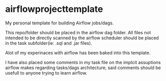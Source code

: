 # airflowprojecttemplate
My personal template for building Airflow jobs/dags.

This repo/folder should be placed in the airflow dag folder. 
All files not intended to be directly scanned by the airflow scheduler should be placed in the task subfolder(ie: .sql and .jar files).

Alot of my experinaces with airflow has been baked into this template.

I have also placed some comments in my task file on the implcit assuptions airflow makes regarding tasks/dags architecture; said comments should be usefull to anyone trying to learn airflow.
  
